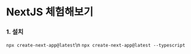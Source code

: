 # NextJS 체험해보기

### 1. 설치

`npx create-next-app@latest`\n
`npx create-next-app@latest --typescript`
